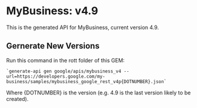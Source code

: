 # MyBusiness: v4.9

This is the generated API for MyBusiness, current version 4.9.

## Gernerate New Versions

Run this command in the rott folder of this GEM:

    `generate-api gen google/apis/mybusiness_v4 --url=https://developers.google.com/my-business/samples/mybusiness_google_rest_v4p{DOTNUMBER}.json`

Where {DOTNUMBER} is the version (e.g. 4.9 is the last version likely to be created).

